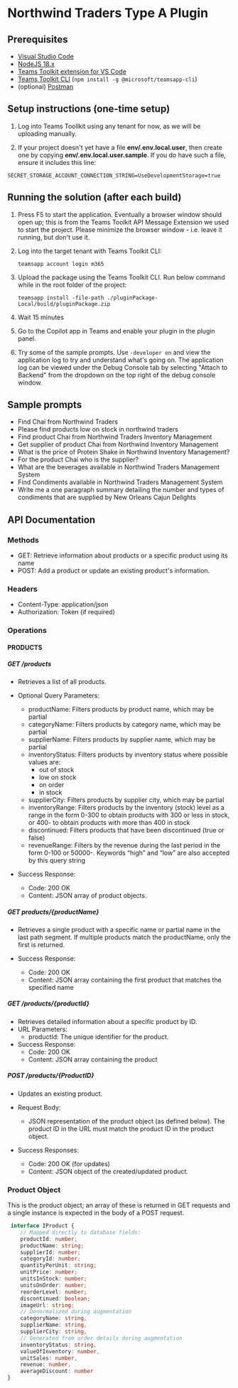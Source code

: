# Northwind Traders Type A Plugin

## Prerequisites

  * [Visual Studio Code](https://code.visualstudio.com/Download)
  * [NodeJS 18.x](https://nodejs.org/en/download)
  * [Teams Toolkit extension for VS Code](https://marketplace.visualstudio.com/items?itemName=TeamsDevApp.ms-teams-vscode-extension)
  * [Teams Toolkit CLI](https://learn.microsoft.com/en-us/microsoftteams/platform/toolkit/teams-toolkit-cli?pivots=version-three) (`npm install -g @microsoft/teamsapp-cli`)
  * (optional) [Postman](https://www.postman.com/downloads/)

## Setup instructions (one-time setup)

1. Log into Teams Toollkit using any tenant for now, as we will be uploading manually.

1. If your project doesn't yet have a file **env/.env.local.user**, then create one by copying **env/.env.local.user.sample**. If you do have such a file, ensure it includes this line:

~~~text
SECRET_STORAGE_ACCOUNT_CONNECTION_STRING=UseDevelopmentStorage=true
~~~

## Running the solution (after each build)

1. Press F5 to start the application. Eventually a browser window should open up; this is from the Teams Toolkit API Message Extension we used to start the project. Please minimize the browser window - i.e. leave it running, but don't use it.

1. Log into the target tenant with Teams Toolkit CLI:

    `teamsapp account login m365`

1. Upload the package using the Teams Toolkit CLI. Run below command while in the root folder of the project:

   `teamsapp install -file-path ./pluginPackage-Local/build/pluginPackage.zip`

1. Wait 15 minutes

1. Go to the Copilot app in Teams and enable your plugin in the plugin panel.

1. Try some of the sample prompts. Use `-developer on` and view the application log to try and understand what's going on. The application log can be viewed under the Debug Console tab by selecting "Attach to Backend" from the dropdown on the top right of the debug console window.


## Sample prompts
- Find Chai from Northwind Traders
- Please find products low on stock in northwind traders
- Find product Chai from Northwind Traders Inventory Management
- Get supplier of product Chai from Northwind Inventory Management
- What is the price of Protein Shake in Northwind Inventory Management?
- For the product Chai who is the supplier?
- What are the beverages available in Northwind Traders Management System
- Find Condiments available in Northwind Traders Management System
- Write me a one paragraph summary detailing the number and types of condiments that are supplied by New Orleans Cajun Delights

## API Documentation

### Methods 
- GET: Retrieve information about products or a specific product using its name
- POST: Add a product or update an existing product's information. 

### Headers 
- Content-Type: application/json
- Authorization: Token  (if required) 

### Operations 

#### PRODUCTS

##### GET /products 

- Retrieves a list of all products.
- Optional Query Parameters:

  - productName: Filters products by product name, which may be partial
  - categoryName: Filters products by category name, which may be partial
  - supplierName: Filters products by supplier name, which may be partial
  - inventoryStatus: Filters products by inventory status where possible values are:
    - out of stock
    - low on stock
    - on order
    - in stock
  - supplierCity: Filters products by supplier city, which may be partial
  - inventoryRange: Filters products by the inventory (stock) level as a range in the form 0-300 to obtain products with 300 or less in stock, or 400- to obtain products with more than 400 in stock
  - discontinued: Filters products that have been discontinued (true or false)
  - revenueRange: Filters by the revenue during the last period in the form 0-100 or 50000-. Keywords “high” and “low” are also accepted by this query string

- Success Response:
  - Code: 200 OK
  - Content: JSON array of product objects.

##### GET products/{productName}

- Retrieves a single product with a specific name or partial name in the last path segment. If multiple products match the productName, only the first is returned.

- Success Response:
  - Code: 200 OK
  - Content: JSON array containing the first product that matches the specified name
 
##### GET /products/{productId}
 
- Retrieves detailed information about a specific product by ID.
- URL Parameters:
  - productId: The unique identifier for the product.
- Success Response:
  - Code: 200 OK
  - Content: JSON array containing the product
 
##### POST /products/{ProductID}
 
- Updates an existing product.
- Request Body:

  - JSON representation of the product object (as defined below). The product ID in the URL must match the product ID in the product object.

- Success Responses:
  - Code: 200 OK (for updates)
  - Content: JSON object of the created/updated product.

### Product Object

This is the product object; an array of these is returned in GET requests and a single instance is expected in the body of a POST request.

~~~typescript
 interface IProduct {
    // Mapped directly to database fields:
    productId: number;
    productName: string;
    supplierId: number;
    categoryId: number;
    quantityPerUnit: string;
    unitPrice: number;
    unitsInStock: number;
    unitsOnOrder: number;
    reorderLevel: number;
    discontinued: boolean;
    imageUrl: string;
    // Denormalized during augmentation
    categoryName: string,
    supplierName: string,
    supplierCity: string,
    // Generated from order details during augmentation
    inventoryStatus: string,
    valueOfInventory: number,
    unitSales: number,
    revenue: number,
    averageDiscount: number
}
~~~

<!--

# Overview of Custom Search Results app template

## Build a message extension from a new API with Azure Functions

This app template allows Teams to interact directly with third-party data, apps, and services, enhancing its capabilities and broadening its range of capabilities. It allows Teams to:

- Retrieve real-time information, for example, latest news coverage on a product launch.
- Retrieve knowledge-based information, for example, my team’s design files in Figma.

## Get started with the template

> **Prerequisites**
>
> To run this app template in your local dev machine, you will need:
>
> - [Node.js](https://nodejs.org/), supported versions: 16, 18
> - A [Microsoft 365 account for development](https://docs.microsoft.com/microsoftteams/platform/toolkit/accounts)
> - [Teams Toolkit Visual Studio Code Extension](https://aka.ms/teams-toolkit) version 5.0.0 and higher or [Teams Toolkit CLI](https://aka.ms/teamsfx-cli)

1. First, select the Teams Toolkit icon on the left in the VS Code toolbar.
2. In the Account section, sign in with your [Microsoft 365 account](https://docs.microsoft.com/microsoftteams/platform/toolkit/accounts) if you haven't already.
3. Select `Debug in Teams (Edge)` or `Debug in Teams (Chrome)` from the launch configuration dropdown.
4. When Teams launches in the browser, you can navigate to a chat message and [trigger your search commands from compose message area](https://learn.microsoft.com/microsoftteams/platform/messaging-extensions/what-are-messaging-extensions?tabs=dotnet#search-commands).

## What's included in the template

| Folder       | Contents                                                                                                    |
| ------------ | ----------------------------------------------------------------------------------------------------------- |
| `.vscode`    | VSCode files for debugging                                                                                  |
| `appPackage` | Templates for the Teams application manifest, the API specification and response template for API responses |
| `env`        | Environment files                                                                                           |
| `infra`      | Templates for provisioning Azure resources                                                                  |
| `repair`     | The source code for the repair API                                                                          |

The following files can be customized and demonstrate an example implementation to get you started.

| File                                          | Contents                                                                     |
| --------------------------------------------- | ---------------------------------------------------------------------------- |
| `repair/function.json`                        | A configuration file that defines the function’s trigger and other settings. |
| `repair/index.ts`                             | The main file of a function in Azure Functions.                              |
| `appPackage/apiSpecificationFiles/repair.yml` | A file that describes the structure and behavior of the repair API.          |
| `appPackage/responseTemplates/repair.json`    | A generated Adaptive Card that used to render API response.                  |
| `repairsData.json`                            | The data source for the repair API                                           |

The following are Teams Toolkit specific project files. You can [visit a complete guide on Github](https://github.com/OfficeDev/TeamsFx/wiki/Teams-Toolkit-Visual-Studio-Code-v5-Guide#overview) to understand how Teams Toolkit works.

| File                 | Contents                                                                                                                                  |
| -------------------- | ----------------------------------------------------------------------------------------------------------------------------------------- |
| `teamsapp.yml`       | This is the main Teams Toolkit project file. The project file defines two primary things: Properties and configuration Stage definitions. |
| `teamsapp.local.yml` | This overrides `teamsapp.yml` with actions that enable local execution and debugging.                                                     |

## Addition information and references

- [Extend Teams platform with APIs](https://aka.ms/teamsfx-api-plugin)

-->
